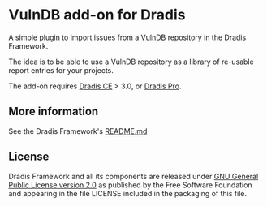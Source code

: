 # VulnDB add-on for Dradis

A simple plugin to import issues from a [VulnDB](https://github.com/vulndb/data) repository in the Dradis Framework.

The idea is to be able to use a VulnDB repository as a library of re-usable report entries for your projects.

The add-on requires [Dradis CE](https://dradisframework.org/) > 3.0, or [Dradis Pro](https://dradisframework.com/pro/).


## More information

See the Dradis Framework's [README.md](https://github.com/dradis/dradisframework/blob/master/README.md)


## License

Dradis Framework and all its components are released under [GNU General Public License version 2.0](http://www.gnu.org/licenses/old-licenses/gpl-2.0.html) as published by the Free Software Foundation and appearing in the file LICENSE included in the packaging of this file.
